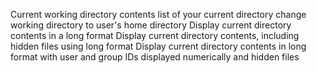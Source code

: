 Current working directory
contents list of your current directory
change working directory to user's home directory
Display current directory contents in a long format
Display current directory contents, including hidden files using long format
Display current directory contents in long format with user and group IDs displayed numerically and hidden files
